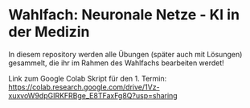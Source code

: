 # Wahlfach: Neuronale Netze - KI in der Medizin
In diesem repository werden alle Übungen (später auch mit Lösungen) gesammelt, die ihr im Rahmen des Wahlfachs bearbeiten werdet!

Link zum Google Colab Skript für den 1. Termin: https://colab.research.google.com/drive/1Vz-xuxvoW9dpGIRKFRBge_E8TFaxFg8Q?usp=sharing
